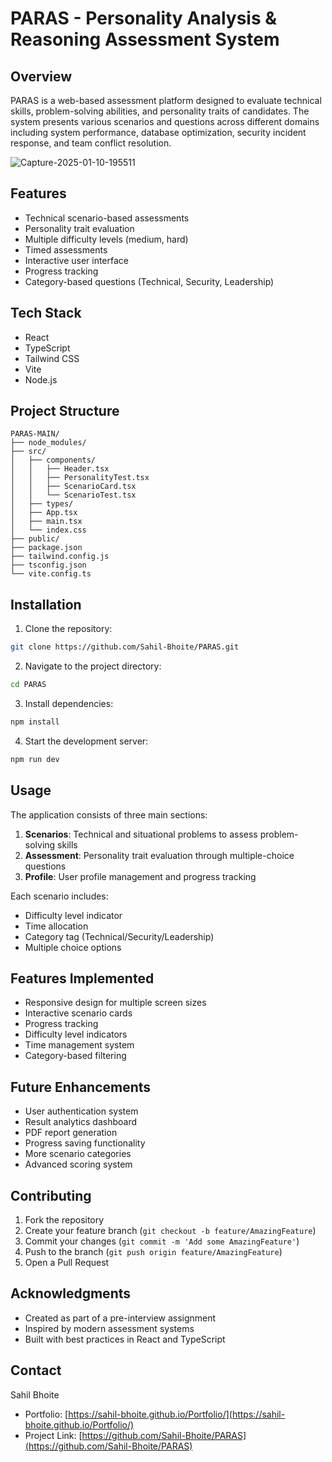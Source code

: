 # PARAS - Personality Analysis & Reasoning Assessment System

## Overview
PARAS is a web-based assessment platform designed to evaluate technical skills, problem-solving abilities, and personality traits of candidates. The system presents various scenarios and questions across different domains including system performance, database optimization, security incident response, and team conflict resolution.

![Capture-2025-01-10-195511](https://github.com/user-attachments/assets/3c20a101-e6ff-44a4-a683-58cfcc6b39e0)

## Features
- Technical scenario-based assessments
- Personality trait evaluation
- Multiple difficulty levels (medium, hard)
- Timed assessments
- Interactive user interface
- Progress tracking
- Category-based questions (Technical, Security, Leadership)

## Tech Stack
- React
- TypeScript
- Tailwind CSS
- Vite
- Node.js

## Project Structure
```
PARAS-MAIN/
├── node_modules/
├── src/
│   ├── components/
│   │   ├── Header.tsx
│   │   ├── PersonalityTest.tsx
│   │   ├── ScenarioCard.tsx
│   │   └── ScenarioTest.tsx
│   ├── types/
│   ├── App.tsx
│   ├── main.tsx
│   └── index.css
├── public/
├── package.json
├── tailwind.config.js
├── tsconfig.json
└── vite.config.ts
```

## Installation

1. Clone the repository:
```bash
git clone https://github.com/Sahil-Bhoite/PARAS.git
```

2. Navigate to the project directory:
```bash
cd PARAS
```

3. Install dependencies:
```bash
npm install
```

4. Start the development server:
```bash
npm run dev
```

## Usage
The application consists of three main sections:
1. **Scenarios**: Technical and situational problems to assess problem-solving skills
2. **Assessment**: Personality trait evaluation through multiple-choice questions
3. **Profile**: User profile management and progress tracking

Each scenario includes:
- Difficulty level indicator
- Time allocation
- Category tag (Technical/Security/Leadership)
- Multiple choice options

## Features Implemented
- Responsive design for multiple screen sizes
- Interactive scenario cards
- Progress tracking
- Difficulty level indicators
- Time management system
- Category-based filtering

## Future Enhancements
- User authentication system
- Result analytics dashboard
- PDF report generation
- Progress saving functionality
- More scenario categories
- Advanced scoring system

## Contributing
1. Fork the repository
2. Create your feature branch (`git checkout -b feature/AmazingFeature`)
3. Commit your changes (`git commit -m 'Add some AmazingFeature'`)
4. Push to the branch (`git push origin feature/AmazingFeature`)
5. Open a Pull Request


## Acknowledgments
- Created as part of a pre-interview assignment
- Inspired by modern assessment systems
- Built with best practices in React and TypeScript

## Contact
Sahil Bhoite
- Portfolio: [https://sahil-bhoite.github.io/Portfolio/](https://sahil-bhoite.github.io/Portfolio/)
- Project Link: [https://github.com/Sahil-Bhoite/PARAS](https://github.com/Sahil-Bhoite/PARAS)
